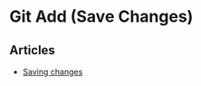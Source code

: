 # Git Add (Save Changes)

## Articles
- [Saving changes](https://www.atlassian.com/git/tutorials/saving-changes)